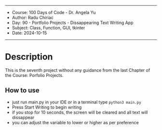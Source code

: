 
**********************************************************************
*    Course: 100 Days of Code - Dr. Angela Yu
*    Author: Radu Chiriac
*    Day: 90 - Portfolio Projects - Dissappearing Text Writing App
*    Subject: Class, Function, GUI, tkinter
*    Date: 2024-10-15
**********************************************************************


# Description

This is the seventh project without any guidance from the last Chapter of the Course: Porfolio Projects.

## How to use
- just run main.py in your IDE or in a terminal type `python3 main.py`
- Press Start Writing to begin writing
- if you stop for 10 seconds, the screen will be cleared and all text will dissappear
- you can adjust the variable to lower or higher as per preference

